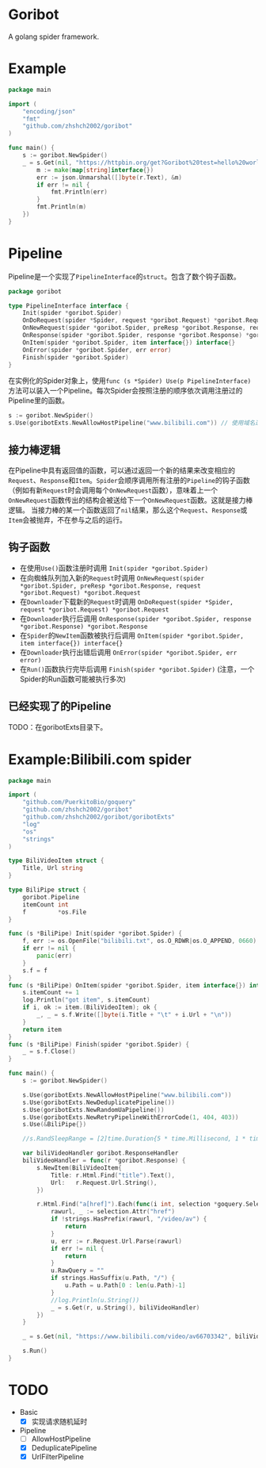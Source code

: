 # Goribot
A golang spider framework.

# Example
```go
package main

import (
    "encoding/json"
    "fmt"
    "github.com/zhshch2002/goribot"
)

func main() {
    s := goribot.NewSpider()
	_ = s.Get(nil, "https://httpbin.org/get?Goribot%20test=hello%20world", func(r *goribot.Response) {
		m := make(map[string]interface{})
		err := json.Unmarshal([]byte(r.Text), &m)
		if err != nil {
			fmt.Println(err)
		}
        fmt.Println(m)
	})
}
```

# Pipeline
Pipeline是一个实现了`PipelineInterface`的`struct`。包含了数个钩子函数。
```go
package goribot

type PipelineInterface interface {
	Init(spider *goribot.Spider)
	OnDoRequest(spider *Spider, request *goribot.Request) *goribot.Request
	OnNewRequest(spider *goribot.Spider, preResp *goribot.Response, request *goribot.Request) *goribot.Request
	OnResponse(spider *goribot.Spider, response *goribot.Response) *goribot.Response
	OnItem(spider *goribot.Spider, item interface{}) interface{}
	OnError(spider *goribot.Spider, err error)
	Finish(spider *goribot.Spider)
}
```

在实例化的Spider对象上，使用`func (s *Spider) Use(p PipelineInterface)`方法可以装入一个Pipeline。每次Spider会按照注册的顺序依次调用注册过的Pipeline里的函数。
```go
s := goribot.NewSpider()
s.Use(goribotExts.NewAllowHostPipeline("www.bilibili.com")) // 使用域名过滤Pipeline
```
## 接力棒逻辑
在Pipeline中具有返回值的函数，可以通过返回一个新的结果来改变相应的`Request`、`Response`和`Item`。`Spider`会顺序调用所有注册的`Pipeline`的钩子函数（例如有新`Request`时会调用每个`OnNewRequest`函数），意味着上一个`OnNewRequest`函数传出的结构会被送给下一个`OnNewRequest`函数。这就是接力棒逻辑。
当接力棒的某一个函数返回了`nil`结果，那么这个`Request`、`Response`或`Item`会被抛弃，不在参与之后的运行。

## 钩子函数
* 在使用`Use()`函数注册时调用 `Init(spider *goribot.Spider)`
* 在向蜘蛛队列加入新的`Request`时调用 `OnNewRequest(spider *goribot.Spider, preResp *goribot.Response, request *goribot.Request) *goribot.Request`
* 在`Downloader`下载新的`Request`时调用 `OnDoRequest(spider *Spider, request *goribot.Request) *goribot.Request`
* 在`Downloader`执行后调用 `OnResponse(spider *goribot.Spider, response *goribot.Response) *goribot.Response`
* 在`Spider`的`NewItem`函数被执行后调用 `OnItem(spider *goribot.Spider, item interface{}) interface{}`
* 在`Downloader`执行出错后调用 `OnError(spider *goribot.Spider, err error)`
* 在`Run()`函数执行完毕后调用 `Finish(spider *goribot.Spider)` (注意，一个Spider的Run函数可能被执行多次)

## 已经实现了的Pipeline
TODO：在goribotExts目录下。

# Example:Bilibili.com spider
```go
package main

import (
	"github.com/PuerkitoBio/goquery"
	"github.com/zhshch2002/goribot"
	"github.com/zhshch2002/goribot/goribotExts"
	"log"
	"os"
	"strings"
)

type BiliVideoItem struct {
	Title, Url string
}

type BiliPipe struct {
	goribot.Pipeline
	itemCount int
	f         *os.File
}

func (s *BiliPipe) Init(spider *goribot.Spider) {
	f, err := os.OpenFile("bilibili.txt", os.O_RDWR|os.O_APPEND, 0660)
	if err != nil {
		panic(err)
	}
	s.f = f
}
func (s *BiliPipe) OnItem(spider *goribot.Spider, item interface{}) interface{} {
	s.itemCount += 1
	log.Println("got item", s.itemCount)
	if i, ok := item.(BiliVideoItem); ok {
		_, _ = s.f.Write([]byte(i.Title + "\t" + i.Url + "\n"))
	}
	return item
}
func (s *BiliPipe) Finish(spider *goribot.Spider) {
	_ = s.f.Close()
}

func main() {
	s := goribot.NewSpider()

	s.Use(goribotExts.NewAllowHostPipeline("www.bilibili.com"))
	s.Use(goribotExts.NewDeduplicatePipeline())
	s.Use(goribotExts.NewRandomUaPipeline())
	s.Use(goribotExts.NewRetryPipelineWithErrorCode(1, 404, 403))
	s.Use(&BiliPipe{})

	//s.RandSleepRange = [2]time.Duration{5 * time.Millisecond, 1 * time.Second}

	var biliVideoHandler goribot.ResponseHandler
	biliVideoHandler = func(r *goribot.Response) {
		s.NewItem(BiliVideoItem{
			Title: r.Html.Find("title").Text(),
			Url:   r.Request.Url.String(),
		})

		r.Html.Find("a[href]").Each(func(i int, selection *goquery.Selection) {
			rawurl, _ := selection.Attr("href")
			if !strings.HasPrefix(rawurl, "/video/av") {
				return
			}
			u, err := r.Request.Url.Parse(rawurl)
			if err != nil {
				return
			}
			u.RawQuery = ""
			if strings.HasSuffix(u.Path, "/") {
				u.Path = u.Path[0 : len(u.Path)-1]
			}
			//log.Println(u.String())
			_ = s.Get(r, u.String(), biliVideoHandler)
		})
	}

	_ = s.Get(nil, "https://www.bilibili.com/video/av66703342", biliVideoHandler)

	s.Run()
}
```

# TODO
* Basic
  * [x] 实现请求随机延时
* Pipeline
  * [ ] AllowHostPipeline
  * [x] DeduplicatePipeline
  * [x] UrlFilterPipeline